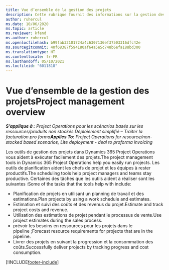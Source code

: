 ```yaml
---
title: Vue d’ensemble de la gestion des projets
description: Cette rubrique fournit des informations sur la gestion des projets dans Dynamics 365 Project Operations.
author: ruhercul
ms.date: 10/06/2020
ms.topic: article
ms.reviewer: kfend
ms.author: ruhercul
ms.openlocfilehash: b99fab32101724a4c6307136ef37503316dfc42e
ms.sourcegitcommit: 40f68387f594180af64a5e5c748b6efa188bd300
ms.translationtype: HT
ms.contentlocale: fr-FR
ms.lasthandoff: 05/10/2021
ms.locfileid: "6011818"
---
```

# <a name="project-management-overview"></a><span data-ttu-id="f1336-103">Vue d’ensemble de la gestion des projets</span><span class="sxs-lookup"><span data-stu-id="f1336-103">Project management overview</span></span>

<span data-ttu-id="f1336-104">_**S’applique à :** Project Operations pour les scénarios basés sur les ressources/produits non stockés Déploiement simplifié – Traiter la facturation pro forma_</span><span class="sxs-lookup"><span data-stu-id="f1336-104">_**Applies To:** Project Operations for resource/non-stocked based scenarios, Lite deployment - deal to proforma invoicing_</span></span>

<span data-ttu-id="f1336-105">Les outils de gestion des projets dans Dynamics 365 Project Operations vous aident à exécuter facilement des projets.</span><span class="sxs-lookup"><span data-stu-id="f1336-105">The project management tools in Dynamics 365 Project Operations help you easily run projects.</span></span> <span data-ttu-id="f1336-106">Les outils de planification aident les chefs de projet et les équipes à rester productifs.</span><span class="sxs-lookup"><span data-stu-id="f1336-106">The scheduling tools help project managers and teams stay productive.</span></span> <span data-ttu-id="f1336-107">Certaines des tâches que les outils aident à réaliser sont les suivantes :</span><span class="sxs-lookup"><span data-stu-id="f1336-107">Some of the tasks that the tools help with include:</span></span>

- <span data-ttu-id="f1336-108">Planification de projets en utilisant un planning de travail et des estimations.</span><span class="sxs-lookup"><span data-stu-id="f1336-108">Plan projects by using a work schedule and estimates.</span></span>
- <span data-ttu-id="f1336-109">Estimation et suivi des coûts et des revenus du projet.</span><span class="sxs-lookup"><span data-stu-id="f1336-109">Estimate and track project costs and revenue.</span></span>
- <span data-ttu-id="f1336-110">Utilisation des estimations de projet pendant le processus de vente.</span><span class="sxs-lookup"><span data-stu-id="f1336-110">Use project estimates during the sales process.</span></span>
- <span data-ttu-id="f1336-111">prévoir les besoins en ressources pour les projets dans le pipeline ;</span><span class="sxs-lookup"><span data-stu-id="f1336-111">Forecast resource requirements for projects that are in the pipeline.</span></span>
- <span data-ttu-id="f1336-112">Livrer des projets en suivant la progression et la consommation des coûts.</span><span class="sxs-lookup"><span data-stu-id="f1336-112">Successfully deliver projects by tracking progress and cost consumption.</span></span>


[!INCLUDE[footer-include](../includes/footer-banner.md)]